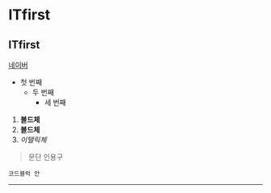 # ITfirst
## ITfirst

[네이버](https://www.naver.com)

- 첫 번째
  - 두 번째
    - 세 번째

1. **볼드체**
2. __볼드체__
3. *이탤릭체*

>문단 인용구


```
코드블럭 안
```

* * *
